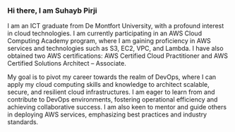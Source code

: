 ### Hi there, I am Suhayb Pirji

I am an ICT graduate from De Montfort University, with a profound interest in cloud technologies. I am currently participating in an AWS Cloud Computing Academy program, where I am gaining proficiency in AWS services and technologies such as S3, EC2, VPC, and Lambda. I have also obtained two AWS certifications: AWS Certified Cloud Practitioner and AWS Certified Solutions Architect – Associate.

My goal is to pivot my career towards the realm of DevOps, where I can apply my cloud computing skills and knowledge to architect scalable, secure, and resilient cloud infrastructures. I am eager to learn from and contribute to DevOps environments, fostering operational efficiency and achieving collaborative success. I am also keen to mentor and guide others in deploying AWS services, emphasizing best practices and industry standards.

